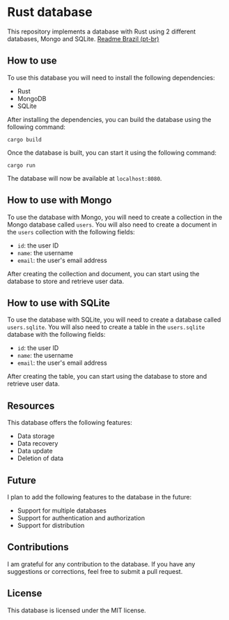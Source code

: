 # Rust database

This repository implements a database with Rust using 2 different databases, Mongo and SQLite.
[Readme Brazil (pt-br)](https://github.com/LeviAckr/rust_DB/blob/main/pt.md)


## How to use

To use this database you will need to install the following dependencies:

- Rust
- MongoDB
- SQLite

After installing the dependencies, you can build the database using the following command:

```
cargo build

```

Once the database is built, you can start it using the following command:

```
cargo run

```

The database will now be available at `localhost:8080`.

## How to use with Mongo

To use the database with Mongo, you will need to create a collection in the Mongo database called `users`. You will also need to create a document in the `users` collection with the following fields:

- `id`: the user ID
- `name`: the username
- `email`: the user's email address

After creating the collection and document, you can start using the database to store and retrieve user data.

## How to use with SQLite

To use the database with SQLite, you will need to create a database called `users.sqlite`. You will also need to create a table in the `users.sqlite` database with the following fields:

- `id`: the user ID
- `name`: the username
- `email`: the user's email address

After creating the table, you can start using the database to store and retrieve user data.

## Resources

This database offers the following features:

-   Data storage
-   Data recovery
-   Data update
- Deletion of data

## Future

I plan to add the following features to the database in the future:

- Support for multiple databases
- Support for authentication and authorization
- Support for distribution

## Contributions

I am grateful for any contribution to the database. If you have any suggestions or corrections, feel free to submit a pull request.

## License

This database is licensed under the MIT license.

